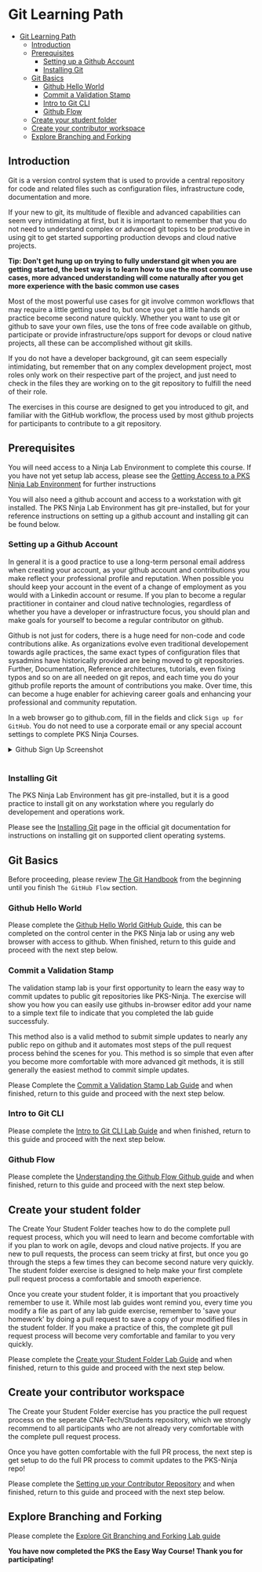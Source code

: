 # Git Learning Path

- [Git Learning Path](#git-learning-path)
  - [Introduction](#introduction)
  - [Prerequisites](#prerequisites)
    - [Setting up a Github Account](#setting-up-a-github-account)
    - [Installing Git](#installing-git)
  - [Git Basics](#git-basics)
    - [Github Hello World](#github-hello-world)
    - [Commit a Validation Stamp](#commit-a-validation-stamp)
    - [Intro to Git CLI](#intro-to-git-cli)
    - [Github Flow](#github-flow)
  - [Create your student folder](#create-your-student-folder)
  - [Create your contributor workspace](#create-your-contributor-workspace)
  - [Explore Branching and Forking](#explore-branching-and-forking)

## Introduction

Git is a version control system that is used to provide a central repository for code and related files such as configuration files, infrastructure code, documentation and more.

If your new to git, its multitude of flexible and advanced capabilities can seem very intimidating at first, but it is important to remember that you do not need to understand complex or advanced git topics to be productive in using git to get started supporting production devops and cloud native projects.

**Tip: Don't get hung up on trying to fully understand git when you are getting started, the best way is to learn how to use the most common use cases, more advanced understanding will come naturally after you get more experience with the basic common use cases**

Most of the most powerful use cases for git involve common workflows that may require a little getting used to, but once you get a little hands on practice become second nature quickly. Whether you want to use git or github to save your own files, use the tons of free code available on github, participate or provide infrastructure/ops support for devops or cloud native projects, all these can be accomplished without git skills.

If you do not have a developer background, git can seem especially intimidating, but remember that on any complex development project, most roles only work on their respective part of the project, and just need to check in the files they are working on to the git repository to fulfill the need of their role.

The exercises in this course are designed to get you introduced to git, and familiar with the GitHub workflow, the process used by most github projects for participants to contribute to a git repository.

## Prerequisites

You will need access to a Ninja Lab Environment to complete this course. If you have not yet setup lab access, please see the [Getting Access to a PKS Ninja Lab Environment](../GetLabAccess-LA8528/readme.md) for further instructions

You will also need a github account and access to a workstation with git installed. The PKS Ninja Lab Environment has git pre-installed, but for your reference instructions on setting up a github account and installing git can be found below.

### Setting up a Github Account

In general it is a good practice to use a long-term personal email address when creating your account, as your github account and contributions you make reflect your professional profile and reputation. When possible you should keep your account in the event of a change of employment as you would with a Linkedin account or resume. If you plan to become a regular practitioner in container and cloud native technologies, regardless of whether you have a developer or infrastructure focus, you should plan and make goals for yourself to become a regular contributor on github.

Github is not just for coders, there is a huge need for non-code and code contributions alike. As organizations evolve even traditional developement towards agile practices, the same exact types of configuration files that sysadmins have historically provided are being moved to git repositories. Further, Documentation, Reference architectures, tutorials, even fixing typos and so on are all needed on git repos, and each time you do your github profile reports the amount of contributions you make. Over time, this can become a huge enabler for achieving career goals and enhancing your professional and community reputation.

In a web browser go to github.com, fill in the fields and click `Sign up for GitHub`. You do not need to use a corporate email or any special account settings to complete PKS Ninja Courses.

<details><summary>Github Sign Up Screenshot</summary>
<img src="Images/2019-02-10-20-35-48.png">
</details>
<br/>

### Installing Git

The PKS Ninja Lab Environment has git pre-installed, but it is a good practice to install git on any workstation where you regularly do developement and operations work.

Please see the [Installing Git](https://git-scm.com/book/en/v2/Getting-Started-Installing-Git) page in the official git documentation for instructions on installing git on supported client operating systems.

## Git Basics

Before proceeding, please review [The Git Handbook](https://guides.github.com/introduction/git-handbook/) from the beginning until you finish `The GitHub Flow` section.

### Github Hello World

Please complete the [Github Hello World GitHub Guide](https://guides.github.com/activities/hello-world/), this can be completed on the control center in the PKS Ninja lab or using any web browser with access to github. When finished, return to this guide and proceed with the next step below.

### Commit a Validation Stamp

The validation stamp lab is your first opportunity to learn the easy way to commit updates to public git repositories like PKS-Ninja. The exercise will show you how you can easily use githubs in-browser editor add your name to a simple text file to indicate that you completed the lab guide successfuly.

This method also is a valid method to submit simple updates to nearly any public repo on github and it automates most steps of the pull request process behind the scenes for you. This method is so simple that even after you become more comfortable with more advanced git methods, it is still generally the easiest method to commit simple updates.

Please Complete the [Commit a Validation Stamp Lab Guide](https://github.com/CNA-Tech/PKS-Ninja/tree/master/LabGuides/ValidationStamp-VS9927) and when finished, return to this guide and proceed with the next step below.

### Intro to Git CLI

Please complete the [Intro to Git CLI Lab Guide](https://github.com/CNA-Tech/PKS-Ninja/tree/master/LabGuides/IntroToGit-IG9099) and when finished, return to this guide and proceed with the next step below.

### Github Flow

Please complete the [Understanding the Github Flow Github guide](https://guides.github.com/introduction/flow/) and when finished, return to this guide and proceed with the next step below.

## Create your student folder

The Create Your Student Folder teaches how to do the complete pull request process, which you will need to learn and become comfortable with if you plan to work on agile, devops and cloud native projects. If you are new to pull requests, the process can seem tricky at first, but once you go through the steps a few times they can become second nature very quickly. The student folder exercise is designed to help make your first complete pull request process a comfortable and smooth experience. 

Once you create your student folder, it is important that you proactively remember to use it. While most lab guides wont remind you,  every time you modify a file as part of any lab guide exercise, remember to 'save your homework' by doing a pull request to save a copy of your modified files in the student folder. If you make a practice of this, the complete git pull request process will become very comfortable and familar to you very quickly.

Please complete the [Create your Student Folder Lab Guide](https://github.com/CNA-Tech/PKS-Ninja/tree/master/LabGuides/CreateStudentFolder-SF6361) and when finished, return to this guide and proceed with the next step below.

## Create your contributor workspace

The Create your Student Folder exercise has you practice the pull request process on the seperate CNA-Tech/Students repository, which we strongly recommend to all participants who are not already very comfortable with the complete pull request process.

Once you have gotten comfortable with the full PR process, the next step is get setup to do the full PR process to commit updates to the PKS-Ninja repo!

Please complete the [Setting up your Contributor Repository](https://github.com/CNA-Tech/PKS-Ninja/tree/master/LabGuides/ContributorWorkspace-CW4267) and when finished, return to this guide and proceed with the next step below.

## Explore Branching and Forking

Please complete the [Explore Git Branching and Forking Lab guide](https://github.com/CNA-Tech/PKS-Ninja/tree/master/LabGuides/GitBranchingForking-EG7025)

**You have now completed the PKS the Easy Way Course! Thank you for participating!**